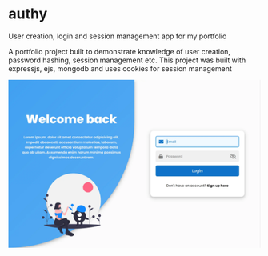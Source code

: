 # authy
User creation, login and session management app for my portfolio

<p>
	A portfolio project built to demonstrate knowledge of user creation, password hashing, session management etc. This project was built with expressjs, ejs, mongodb and uses cookies for session management
</p>

![alt text](https://raw.githubusercontent.com/kdan80/authy/master/public/images/authy.webp)
